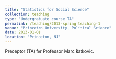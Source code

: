 ```yaml
---
title: "Statistics for Social Science"
collection: teaching
type: "Undergraduate course TA"
permalink: /teaching/2013-spring-teaching-1
venue: "Princeton University, Political Science"
date: 2013-01-01
location: "Princeton, NJ"
---
```


Preceptor (TA) for Professor Marc Ratkovic.